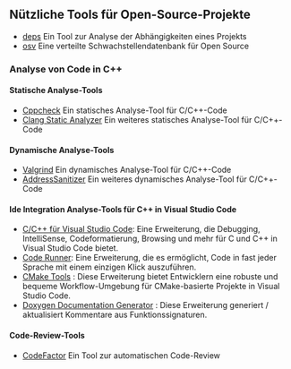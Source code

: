 ## Nützliche Tools für Open-Source-Projekte
* [deps](https://deps.dev) Ein Tool zur Analyse der Abhängigkeiten eines Projekts
* [osv](https://osv.dev/) Eine verteilte Schwachstellendatenbank für Open Source
### Analyse von Code in C++
#### Statische Analyse-Tools
* [Cppcheck](http://cppcheck.sourceforge.net/) Ein statisches Analyse-Tool für C/C++-Code
* [Clang Static Analyzer](https://clang-analyzer.llvm.org/) Ein weiteres statisches Analyse-Tool für C/C++-Code
#### Dynamische Analyse-Tools
* [Valgrind](http://valgrind.org/) Ein dynamisches Analyse-Tool für C/C++-Code
* [AddressSanitizer](https://clang.llvm.org/docs/AddressSanitizer.html) Ein weiteres dynamisches Analyse-Tool für C/C++-Code
#### Ide Integration Analyse-Tools für C++ in Visual Studio Code
* [C/C++ für Visual Studio Code](https://marketplace.visualstudio.com/items?itemName=ms-vscode.cpptools): Eine Erweiterung, die Debugging, IntelliSense, Codeformatierung, Browsing und mehr für C und C++ in Visual Studio Code bietet.
* [Code Runner](https://marketplace.visualstudio.com/items?itemName=formulahendry.code-runner): Eine Erweiterung, die es ermöglicht, Code in fast jeder Sprache mit einem einzigen Klick auszuführen.
* [CMake Tools](https://marketplace.visualstudio.com/items?itemName=ms-vscode.cmake-tools) : Diese Erweiterung bietet Entwicklern eine robuste und bequeme Workflow-Umgebung für CMake-basierte Projekte in Visual Studio Code.
* [Doxygen Documentation Generator](https://marketplace.visualstudio.com/items?itemName=cschlosser.doxdocgen) : Diese Erweiterung generiert / aktualisiert Kommentare aus Funktionssignaturen.
#### Code-Review-Tools
* [CodeFactor](https://www.codefactor.io/) Ein Tool zur automatischen Code-Review